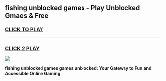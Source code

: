 
## fishing unblocked games - Play Unblocked Gmaes & Free
<h3>
<a href="https://news.freeplayer.one?title=fishing_unblocked_games&ref=23F">CLICK TO PLAY</a></h3>
<hr>

<h3>
<a href="https://news.freeplayer.one?title=fishing_unblocked_games&ref=23F">CLICK 2 PLAY</a>
  
</h3>

<a href="https://news.freeplayer.one?title=fishing_unblocked_games&ref=23F/"><img src="https://clearcache.store/games.png"></a>


**fishing unblocked games games unblocked: Your Gateway to Fun and Accessible Online Gaming**
